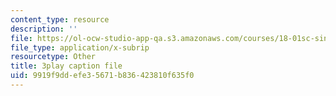 ```yaml
---
content_type: resource
description: ''
file: https://ol-ocw-studio-app-qa.s3.amazonaws.com/courses/18-01sc-single-variable-calculus-fall-2010/9919f9ddefe35671b836423810f635f0_lEOjMAmkI-U.vtt
file_type: application/x-subrip
resourcetype: Other
title: 3play caption file
uid: 9919f9dd-efe3-5671-b836-423810f635f0
---
```

